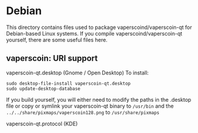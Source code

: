 
Debian
====================
This directory contains files used to package vaperscoind/vaperscoin-qt
for Debian-based Linux systems. If you compile vaperscoind/vaperscoin-qt yourself, there are some useful files here.

## vaperscoin: URI support ##


vaperscoin-qt.desktop  (Gnome / Open Desktop)
To install:

	sudo desktop-file-install vaperscoin-qt.desktop
	sudo update-desktop-database

If you build yourself, you will either need to modify the paths in
the .desktop file or copy or symlink your vaperscoin-qt binary to `/usr/bin`
and the `../../share/pixmaps/vaperscoin128.png` to `/usr/share/pixmaps`

vaperscoin-qt.protocol (KDE)


